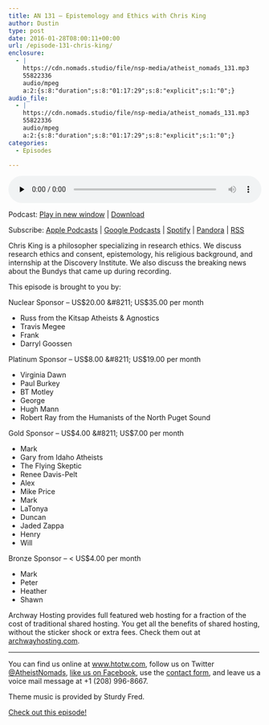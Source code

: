 ```yaml
---
title: AN 131 – Epistemology and Ethics with Chris King
author: Dustin
type: post
date: 2016-01-28T08:00:11+00:00
url: /episode-131-chris-king/
enclosure:
  - |
    https://cdn.nomads.studio/file/nsp-media/atheist_nomads_131.mp3
    55822336
    audio/mpeg
    a:2:{s:8:"duration";s:8:"01:17:29";s:8:"explicit";s:1:"0";}
audio_file:
  - |
    https://cdn.nomads.studio/file/nsp-media/atheist_nomads_131.mp3
    55822336
    audio/mpeg
    a:2:{s:8:"duration";s:8:"01:17:29";s:8:"explicit";s:1:"0";}
categories:
  - Episodes

---
```

<div itemscope itemtype="http://schema.org/AudioObject">
  <meta itemprop="name" content="Episode 131 &#8211; Epistemology and Ethics with Chris King" />
  
  <meta itemprop="uploadDate" content="2016-01-28T01:00:11-07:00" />
  
  <meta itemprop="encodingFormat" content="audio/mpeg" />
  
  <meta itemprop="duration" content="PT1H17M29S" />
  
  <meta itemprop="description" content="Chris King is a philosopher specializing in research ethics. We discuss research ethics and consent, epistemology, his religious background, and internship at the Discovery Institute. We also discuss the breaking news about the Bundys that came up du..." />
  
  <meta itemprop="contentUrl" content="https://dts.podtrac.com/redirect.mp3/cdn.nomads.studio/file/nsp-media/atheist_nomads_131.mp3" />
  
  <meta itemprop="contentSize" content="53.2" />
  </p> 
  
  <div class="powerpress_player" id="powerpress_player_8388">
    <audio class="wp-audio-shortcode" id="audio-1196-132" preload="none" style="width: 100%;" controls="controls"><source type="audio/mpeg" src="https://dts.podtrac.com/redirect.mp3/cdn.nomads.studio/file/nsp-media/atheist_nomads_131.mp3?_=132" /><a href="https://dts.podtrac.com/redirect.mp3/cdn.nomads.studio/file/nsp-media/atheist_nomads_131.mp3">https://dts.podtrac.com/redirect.mp3/cdn.nomads.studio/file/nsp-media/atheist_nomads_131.mp3</a></audio>
  </div>
</div>

<p class="powerpress_links powerpress_links_mp3">
  Podcast: <a href="https://dts.podtrac.com/redirect.mp3/cdn.nomads.studio/file/nsp-media/atheist_nomads_131.mp3" class="powerpress_link_pinw" target="_blank" title="Play in new window" onclick="return powerpress_pinw('https://htotw.com/?powerpress_pinw=1196-podcast');" rel="nofollow">Play in new window</a> | <a href="https://dts.podtrac.com/redirect.mp3/cdn.nomads.studio/file/nsp-media/atheist_nomads_131.mp3" class="powerpress_link_d" title="Download" rel="nofollow" download="atheist_nomads_131.mp3">Download</a>
</p>

<p class="powerpress_links powerpress_subscribe_links">
  Subscribe: <a href="https://podcasts.apple.com/us/podcast/humanists-take-on-the-world/id530050098?mt=2&ls=1" class="powerpress_link_subscribe powerpress_link_subscribe_itunes" target="_blank" title="Subscribe on Apple Podcasts" rel="nofollow">Apple Podcasts</a> | <a href="https://www.google.com/podcasts?feed=aHR0cDovL2F0aGVpc3Rub21hZHMubGlic3luLmNvbS9yc3M%3D" class="powerpress_link_subscribe powerpress_link_subscribe_googleplay" target="_blank" title="Subscribe on Google Podcasts" rel="nofollow">Google Podcasts</a> | <a href="https://open.spotify.com/show/3LzK2xZGike6Tc1GEMtMbr?si=LieN9SNuTpq96smuaUsH8A" class="powerpress_link_subscribe powerpress_link_subscribe_spotify" target="_blank" title="Subscribe on Spotify" rel="nofollow">Spotify</a> | <a href="https://www.pandora.com/podcast/atheist-nomads/PC:10122?corr=62071012&part=ug" class="powerpress_link_subscribe powerpress_link_subscribe_pandora" target="_blank" title="Subscribe on Pandora" rel="nofollow">Pandora</a> | <a href="https://htotw.com/feed/podcast/" class="powerpress_link_subscribe powerpress_link_subscribe_rss" target="_blank" title="Subscribe via RSS" rel="nofollow">RSS</a>
</p>

Chris King is a philosopher specializing in research ethics. We discuss research ethics and consent, epistemology, his religious background, and internship at the Discovery Institute. We also discuss the breaking news about the Bundys that came up during recording.

This episode is brought to you by:

Nuclear Sponsor &#8211; US$20.00 &#8211; US$35.00 per month

  * Russ from the Kitsap Atheists & Agnostics
  * Travis Megee
  * Frank
  * Darryl Goossen

Platinum Sponsor &#8211; US$8.00 &#8211; US$19.00 per month

  * Virginia Dawn
  * Paul Burkey
  * BT Motley
  * George
  * Hugh Mann
  * Robert Ray from the Humanists of the North Puget Sound

Gold Sponsor &#8211; US$4.00 &#8211; US$7.00 per month

  * Mark
  * Gary from Idaho Atheists
  * The Flying Skeptic
  * Renee Davis-Pelt
  * Alex
  * Mike Price
  * Mark
  * LaTonya
  * Duncan
  * Jaded Zappa
  * Henry
  * Will

Bronze Sponsor &#8211; < US$4.00 per month

  * Mark
  * Peter
  * Heather
  * Shawn

Archway Hosting provides full featured web hosting for a fraction of the cost of traditional shared hosting. You get all the benefits of shared hosting, without the sticker shock or extra fees. Check them out at <a href="http://archwayhosting.com/" target="_blank" rel="noopener">archwayhosting.com</a>.

<hr width="500" />

You can find us online at <a href="https://www.htotw.com/" target="_blank" rel="noopener">www.htotw.com</a>, follow us on Twitter <a href="https://htotw.com/twitter" target="_blank" rel="noopener">@AtheistNomads</a>, <a href="https://htotw.com/facebook" target="_blank" rel="noopener">like us on Facebook</a>, use the [contact form](https://htotw.com/contact), and leave us a voice mail message at +1 (208) 996-8667.

Theme music is provided by Sturdy Fred.

[Check out this episode!][1]

 [1]: https://dts.podtrac.com/redirect.mp3/cdn.nomads.studio/file/nsp-media/atheist_nomads_131.mp3